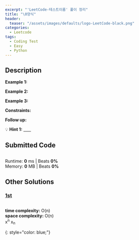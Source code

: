 ```yaml
---
excerpt: "'LeetCode-테스트이름' 풀이 정리"
title: "\0양식"
header:
  teaser: "/assets/images/defaults/logo-LeetCode-black.png"
categories:
  - Leetcode
tags:
  - Coding Test
  - Easy
  - Python
---
```


## <i class="fa-solid fa-file-lines"></i> Description



**Example 1:**



**Example 2:**



**Example 3:**


**Constraints:**



**Follow up:** 

💡 **Hint 1:** <u><span style="color:white">hint</span></u>


## <i class="fa-solid fa-cloud-arrow-up"></i> Submitted Code

```python

```
<i class="fa-solid fa-clock"></i> Runtime: **0** ms \| Beats **0%**    
<i class="fa-solid fa-memory"></i> Memory: **0** MB \| Beats **0%**


## <i class="fa-solid fa-flask"></i> Other Solutions

### <a href="링크" target="_blank">1st</a>

```python

```
<i class="fa-solid fa-clock"></i> **time complexity:** O(n)         
<i class="fa-solid fa-memory"></i> **space complexity:** O(n)        
x<sup>n</sup>
x<sub>n</sub>

{: style="color: blue;"}
